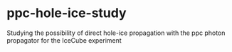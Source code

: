 # ppc-hole-ice-study
Studying the possibility of direct hole-ice propagation with the ppc photon propagator for the IceCube experiment
